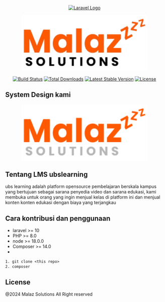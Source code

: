 <p align="center"><a href="https://laravel.com" target="_blank"><img src="https://raw.githubusercontent.com/laravel/art/master/logo-lockup/5%20SVG/2%20CMYK/1%20Full%20Color/laravel-logolockup-cmyk-red.svg" width="400" alt="Laravel Logo"></a></p>

<p align="center"><a href="https://laravel.com" target="_blank"><img src="https://raw.githubusercontent.com/imamNurC/ubslearning/refs/heads/imam_dev/public/image/Malaz_Solutions.png" width="400" alt="Company Logo"></a></p>

<p align="center">
<a href="https://github.com/laravel/framework/actions"><img src="https://github.com/laravel/framework/workflows/tests/badge.svg" alt="Build Status"></a>
<a href="https://packagist.org/packages/laravel/framework"><img src="https://img.shields.io/packagist/dt/laravel/framework" alt="Total Downloads"></a>
<a href="https://packagist.org/packages/laravel/framework"><img src="https://img.shields.io/packagist/v/laravel/framework" alt="Latest Stable Version"></a>
<a href="https://packagist.org/packages/laravel/framework"><img src="https://img.shields.io/packagist/l/laravel/framework" alt="License"></a>
</p>

## System Design kami

<p align="center"><a href="https://laravel.com" target="_blank"><img src="https://raw.githubusercontent.com/imamNurC/ubslearning/refs/heads/imam_dev/public/image/Logo.png" width="400" alt="Company Logo"></a></p>

## Tentang LMS ubslearning

ubs learning adalah platform opensource pembelajaran berskala kampus yang bertujuan sebagai sarana penyedia video dan sarana edukasi, kami membuka untuk orang yang ingin menjual kelas di platform ini dan menjual konten konten edukasi dengan biaya yang terjangkau

## Cara kontribusi dan penggunaan

-   laravel >= 10
-   PHP >= 8.0
-   node >= 18.0.0
-   Composer >= 14.0
-

```
1. git clone <this repo>
2. composer
```

## License

@2024 Malaz Solutions All Right reserved

